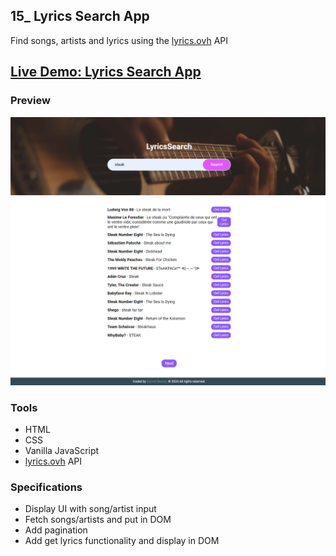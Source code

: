 ## 15_ Lyrics Search App

Find songs, artists and lyrics using the [lyrics.ovh](https://lyrics.ovh/) API

## [Live Demo: Lyrics Search App](https://15-lyrics-search-app-gdbecker.replit.app/)

### Preview

!["HomePage"](./HomePage.png)

### Tools
- HTML
- CSS
- Vanilla JavaScript
- [lyrics.ovh](https://lyrics.ovh/) API

### Specifications
- Display UI with song/artist input
- Fetch songs/artists and put in DOM
- Add pagination
- Add get lyrics functionality and display in DOM